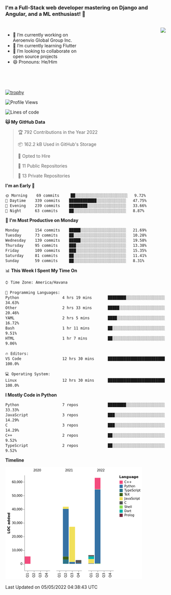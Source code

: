 ### I'm a Full-Stack web developer mastering on Django and Angular, and a ML enthusiast!  👋

<br/>

<img align="right" height="250"  src="https://media1.giphy.com/media/qgQUggAC3Pfv687qPC/giphy.gif?cid=ecf05e470ttfxgsj072btembitu1zn4ti3t3cdyg4jo5b3by&rid=giphy.gif&ct=g" />

 <div style="width:50%">
    <ul>
      <li>🔭 I’m currently working on Aeroenvio Global Group Inc.</li>
      <li>🌱 I’m currently learning Flutter</li>
      <li>👯 I’m looking to collaborate on open source projects</li>
      <li>😄 Pronouns: He/Him</li>
<!--       <li>⚡ Fun fact: I started my first professional project for a company as web dev without knowing any JS </li> -->
    </ul>
  </div>
  
<br/><br/><br/>

[![trophy](https://github-profile-trophy.vercel.app/?username=dfg-98&row=3&column=3&theme=monokai)](https://github.com/ryo-ma/github-profile-trophy)


<!--START_SECTION:waka-->
![Profile Views](http://img.shields.io/badge/Profile%20Views-2-blue)

![Lines of code](https://img.shields.io/badge/From%20Hello%20World%20I%27ve%20Written-146%20Thousand%20lines%20of%20code-blue)

**🐱 My GitHub Data** 

> 🏆 792 Contributions in the Year 2022
 > 
> 📦 162.2 kB Used in GitHub's Storage 
 > 
> 💼 Opted to Hire
 > 
> 📜 11 Public Repositories 
 > 
> 🔑 13 Private Repositories  
 > 
**I'm an Early 🐤** 

```text
🌞 Morning    69 commits     ██░░░░░░░░░░░░░░░░░░░░░░░   9.72% 
🌆 Daytime    339 commits    ████████████░░░░░░░░░░░░░   47.75% 
🌃 Evening    239 commits    ████████░░░░░░░░░░░░░░░░░   33.66% 
🌙 Night      63 commits     ██░░░░░░░░░░░░░░░░░░░░░░░   8.87%

```
📅 **I'm Most Productive on Monday** 

```text
Monday       154 commits    █████░░░░░░░░░░░░░░░░░░░░   21.69% 
Tuesday      73 commits     ██░░░░░░░░░░░░░░░░░░░░░░░   10.28% 
Wednesday    139 commits    █████░░░░░░░░░░░░░░░░░░░░   19.58% 
Thursday     95 commits     ███░░░░░░░░░░░░░░░░░░░░░░   13.38% 
Friday       109 commits    ███░░░░░░░░░░░░░░░░░░░░░░   15.35% 
Saturday     81 commits     ██░░░░░░░░░░░░░░░░░░░░░░░   11.41% 
Sunday       59 commits     ██░░░░░░░░░░░░░░░░░░░░░░░   8.31%

```


📊 **This Week I Spent My Time On** 

```text
⌚︎ Time Zone: America/Havana

💬 Programming Languages: 
Python                   4 hrs 19 mins       ████████░░░░░░░░░░░░░░░░░   34.63% 
Other                    2 hrs 33 mins       █████░░░░░░░░░░░░░░░░░░░░   20.46% 
YAML                     2 hrs 5 mins        ████░░░░░░░░░░░░░░░░░░░░░   16.72% 
Bash                     1 hr 11 mins        ██░░░░░░░░░░░░░░░░░░░░░░░   9.51% 
HTML                     1 hr 7 mins         ██░░░░░░░░░░░░░░░░░░░░░░░   9.06%

🔥 Editors: 
VS Code                  12 hrs 30 mins      █████████████████████████   100.0%

💻 Operating System: 
Linux                    12 hrs 30 mins      █████████████████████████   100.0%

```

**I Mostly Code in Python** 

```text
Python                   7 repos             ████████░░░░░░░░░░░░░░░░░   33.33% 
JavaScript               3 repos             ███░░░░░░░░░░░░░░░░░░░░░░   14.29% 
C                        3 repos             ███░░░░░░░░░░░░░░░░░░░░░░   14.29% 
C++                      2 repos             ██░░░░░░░░░░░░░░░░░░░░░░░   9.52% 
TypeScript               2 repos             ██░░░░░░░░░░░░░░░░░░░░░░░   9.52%

```


**Timeline**

![Chart not found](https://raw.githubusercontent.com/dfg-98/dfg-98/main/charts/bar_graph.png) 


 Last Updated on 05/05/2022 04:38:43 UTC
<!--END_SECTION:waka-->

